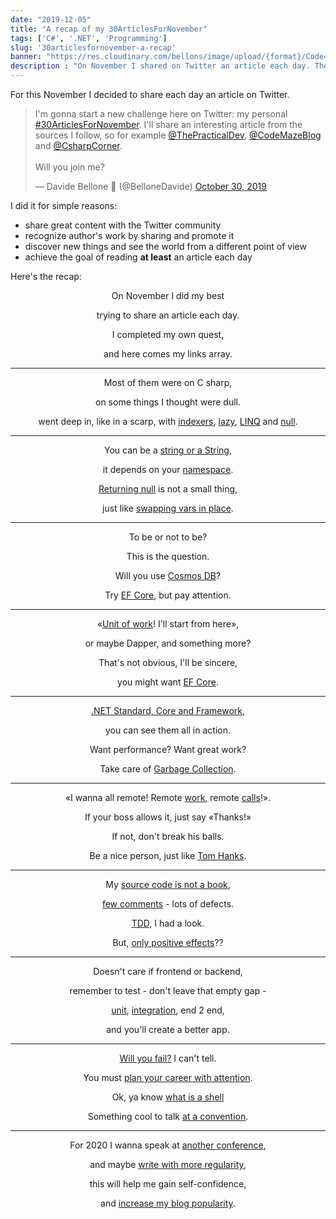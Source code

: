 ```yaml
---
date: "2019-12-05"
title: "A recap of my 30ArticlesForNovember"
tags: ['C#', '.NET', 'Programming'] 
slug: '30articlesfornovember-a-recap'
banner: "https://res.cloudinary.com/bellons/image/upload/{format}/Code4IT/Covers/30Articles-ForNovember.jpg"
description : "On November I shared on Twitter an article each day. They were about C#, general programming and advanced topics. For celebrating the conclusion of this challenge, I wrote a poem about that."
---
```


For this November I decided to share each day an article on Twitter.

<blockquote class="twitter-tweet"><p lang="en" dir="ltr">I&#39;m gonna start a new challenge here on Twitter: my personal <a href="https://twitter.com/hashtag/30ArticlesForNovember?src=hash&amp;ref_src=twsrc%5Etfw">#30ArticlesForNovember</a>. I&#39;ll share an interesting article from the sources I follow, so for example <a href="https://twitter.com/ThePracticalDev?ref_src=twsrc%5Etfw">@ThePracticalDev</a>, <a href="https://twitter.com/CodeMazeBlog?ref_src=twsrc%5Etfw">@CodeMazeBlog</a> and <a href="https://twitter.com/CsharpCorner?ref_src=twsrc%5Etfw">@CsharpCorner</a>.<br><br>Will you join me?</p>&mdash; Davide Bellone 🐧 (@BelloneDavide) <a href="https://twitter.com/BelloneDavide/status/1189474483503022081?ref_src=twsrc%5Etfw">October 30, 2019</a></blockquote> <script async src="https://platform.twitter.com/widgets.js" charset="utf-8"></script>


I did it for simple reasons:

* share great content with the Twitter community
* recognize author's work by sharing and promote it
* discover new things and see the world from a different point of view
* achieve the goal of reading __at least__ an article each day


Here's the recap:

<div style="text-align: center">

On November I did my best 

trying to share an article each day.

I completed my own quest, 

and here comes my links array.  

---

Most of them were on C sharp, 

on some things I thought were dull.

 went deep in, like in a scarp, 
with [indexers](https://csharp-station.com/Tutorial/CSharp/Lesson11 "Indexers"), [lazy](https://www.c-sharpcorner.com/article/top-7-least-known-but-important-c-sharp-features/ "Important C# features"), [LINQ](https://blog.quadiontech.com/5-c-features-that-will-help-you-to-understand-linq-bca495cd3fb8 "LINQ") and [null](https://mikaelkoskinen.net/post/subtle-csharp-bug-null-conditional-operator-any-false "Subtle null bug").

---
 
 You can be a [string or a String](https://blog.paranoidcoding.com/2019/04/08/string-vs-String-is-not-about-style.html "string vs String"),
 
 it depends on your [namespace](https://medium.com/@morgankenyon/under-the-hood-of-c-alias-types-and-namespaces-82504a02660e "A namespace overview").
 
 [Returning null](https://odetocode.com/blogs/scott/archive/2019/08/07/think-twice-before-returning-null.aspx "Why returning null is a bad idea") is not a small thing, 
 
 just like [swapping vars in place](https://dev.to/mortoray/terrible-interview-question-swap-variables-without-a-temporary-22jp "how to handle technical interviews").
 
 ---
 
 To be or not to be?
 
 This is the question. 
 
 Will you use [Cosmos DB](https://dev.to/petereysermans/things-i-wish-i-knew-before-i-got-started-with-cosmosdb-4o05 "Introduction to CosmosDB")?
 
 Try [EF Core](https://www.thereformedprogrammer.net/an-in-depth-study-of-cosmos-db-and-ef-core-3-0-database-provider "EF Core vs Cosmos DB"), but pay attention.
 
 ---
 «[Unit of work](https://gunnarpeipman.com/ef-core-repository-unit-of-work/ "Unit of work with EF Core")! I'll start from here», 
 
 or maybe Dapper, and something more?
 
 That's not obvious, I'll be sincere, 
 
 you might want [EF Core](https://exceptionnotfound.net/dapper-vs-entity-framework-core-query-performance-benchmarking-2019/ "EF Core vs Dapper benchmarking").
 
 ---
 [.NET Standard, Core and Framework](https://code-maze.com/differences-between-net-framework-net-core-and-net-standard/ ".NET versions differences"), 
 
 you can see them all in action. 
 
 Want performance? Want great work?
 
 Take care of [Garbage Collection](https://docs.microsoft.com/en-us/aspnet/core/performance/memory "Garbage collection introduction").
 
 ---
 «I wanna all remote! Remote [work](https://doist.com/blog/mental-health-and-remote-work "Remote working downside"), remote  [calls](https://devblogs.microsoft.com/aspnet/grpc-vs-http-apis/ "gRPC vs Rest APIs")!». 
 
 If your boss allows it, just say «Thanks!»
 
 If not, don't break his balls.
 
 Be a nice person, just like [Tom Hanks](https://www.nytimes.com/2019/11/13/movies/tom-hanks-mister-rogers.html).
 
 ---
 
 My [source code is not a book](https://dev.to/snj/learn-from-source-code-4d1o "Source code readibility"), 
 
 [few comments](https://www.red-gate.com/simple-talk/opinion/opinion-pieces/fighting-evil-code-comments-comments/ "How to comment code") - lots of defects.
 
 [TDD](https://techblog.holidaycheck.com/post/2018/01/02/testing-code-that-isnt-there-yet "TDD examples"), I had a look.
 
 But, [only positive effects](https://www.microsoft.com/en-us/research/blog/exploding-software-engineering-myths/ "Software engineering myths")??
 
 --- 
 
 Doesn't care if frontend or backend, 
 
 remember to test - don't leave that empty gap -
 
 [unit](https://blog.usejournal.com/lean-testing-or-why-unit-tests-are-worse-than-you-think-b6500139a009 "Downsides of unit testing"), [integration](https://kentcdodds.com/blog/write-tests "How to write great integration tests"), end 2 end, 
 
 and you'll create a better app.
 
 ---
 
 [Will you fail?](https://jamesclear.com/3-stages-of-failure "3 stages of failure") I can't tell.
 
 You must [plan your career with attention](https://medium.com/better-programming/you-need-to-design-your-programming-career-f3d0b9803ca4 "How to plan career"). 
 
 Ok, ya know [what is a shell](https://www.hanselman.com/blog/WhatsTheDifferenceBetweenAConsoleATerminalAndAShell.aspx "Shell vs Console vs Terminal")
 
 Something cool to talk [at a convention](https://dev.to/nspinazz89/12-tips-to-maximize-your-experience-at-a-tech-conference-5dkj "Tips for tech conferences").
 
 ---
 
 For 2020 I wanna speak at [another conference](https://www.code4it.dev/blog/advices-from-my-first-public-speech "My first speech experience"),
 
 and maybe [write with more regularity](https://www.ilonacodes.com/blog/most-common-blogging-mistakes-of-beginner-bloggers/ "Blogging common mistakes" ), 
 
 this will help me gain self-confidence,
 
 and [increase my blog popularity](https://dev.to/brandonskerritt/how-to-go-from-3-views-to-1-000-308-30a9  "Increase blog views").

</div>
